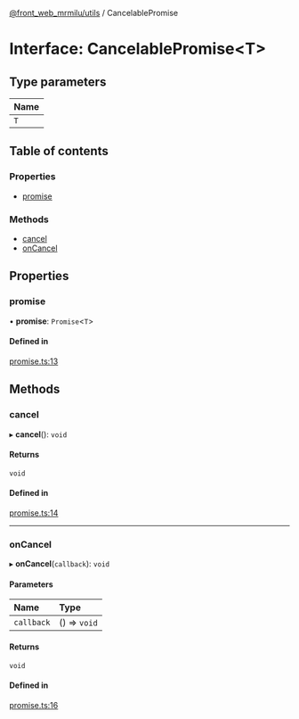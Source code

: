 [@front_web_mrmilu/utils](../Utils.md) / CancelablePromise

# Interface: CancelablePromise<T\>

## Type parameters

| Name |
| :------ |
| `T` |

## Table of contents

### Properties

- [promise](CancelablePromise.md#promise)

### Methods

- [cancel](CancelablePromise.md#cancel)
- [onCancel](CancelablePromise.md#oncancel)

## Properties

### promise

• **promise**: `Promise`<`T`\>

#### Defined in

[promise.ts:13](https://github.com/mrmilu/front_web_mrmilu/blob/14b2abf/packages/utils/src/promise.ts#L13)

## Methods

### cancel

▸ **cancel**(): `void`

#### Returns

`void`

#### Defined in

[promise.ts:14](https://github.com/mrmilu/front_web_mrmilu/blob/14b2abf/packages/utils/src/promise.ts#L14)

___

### onCancel

▸ **onCancel**(`callback`): `void`

#### Parameters

| Name | Type |
| :------ | :------ |
| `callback` | () => `void` |

#### Returns

`void`

#### Defined in

[promise.ts:16](https://github.com/mrmilu/front_web_mrmilu/blob/14b2abf/packages/utils/src/promise.ts#L16)
